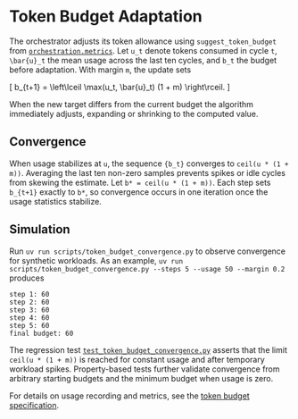# Token Budget Adaptation

The orchestrator adjusts its token allowance using
`suggest_token_budget` from
[`orchestration.metrics`](../../src/autoresearch/orchestration/metrics.py).
Let `u_t` denote tokens consumed in cycle `t`, `\bar{u}_t` the mean usage
across the last ten cycles, and `b_t` the budget before adaptation. With
margin `m`, the update sets

\[
b_{t+1} = \left\lceil \max(u_t, \bar{u}_t) (1 + m) \right\rceil.
\]

When the new target differs from the current budget the algorithm
immediately adjusts, expanding or shrinking to the computed value.

## Convergence

When usage stabilizes at `u`, the sequence `{b_t}` converges to
`ceil(u * (1 + m))`. Averaging the last ten non-zero samples prevents
spikes or idle cycles from skewing the estimate. Let `b* = ceil(u * (1 +
m))`. Each step sets `b_{t+1}` exactly to `b*`, so convergence occurs in
one iteration once the usage statistics stabilize.

## Simulation

Run `uv run scripts/token_budget_convergence.py` to observe convergence
for synthetic workloads. As an example,
`uv run scripts/token_budget_convergence.py --steps 5 --usage 50 --margin 0.2`
produces
```
step 1: 60
step 2: 60
step 3: 60
step 4: 60
step 5: 60
final budget: 60
```

The regression test [`test_token_budget_convergence.py`][tb-test]
asserts that the limit `ceil(u * (1 + m))` is reached for constant usage
and after temporary workload spikes. Property-based tests further validate
convergence from arbitrary starting budgets and the minimum budget when
usage is zero.

 For details on usage recording and metrics, see the
 [token budget specification](../token_budget_spec.md).

[tb-test]: ../../tests/unit/test_token_budget_convergence.py
